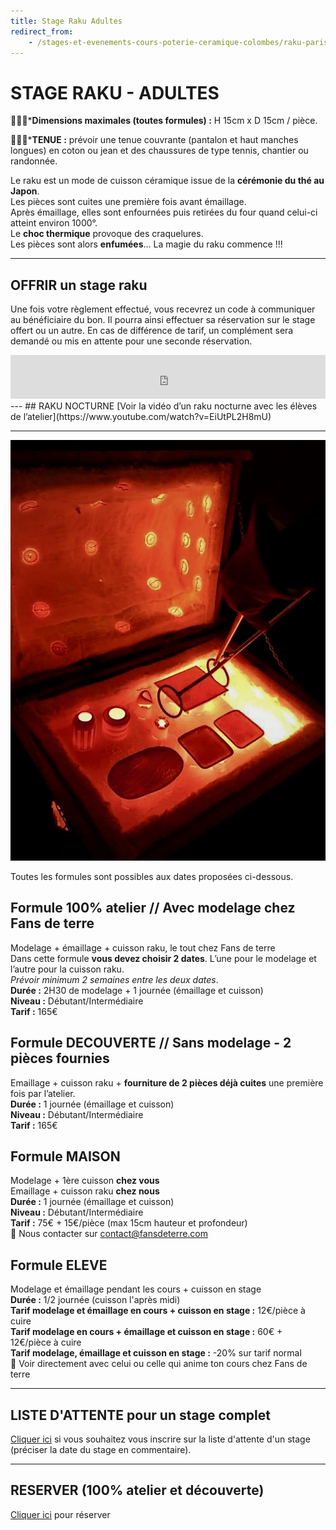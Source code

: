 ```yaml
---
title: Stage Raku Adultes
redirect_from:
    - /stages-et-evenements-cours-poterie-ceramique-colombes/raku-paris
---
```

# STAGE RAKU - ADULTES  


🌟🌟🌟***Dimensions maximales (toutes formules) :** H 15cm x D 15cm / pièce.  

🌟🌟🌟***TENUE :** prévoir une tenue couvrante (pantalon et haut manches longues) en coton ou jean et des chaussures de type tennis, chantier ou randonnée.    

Le raku est un mode de cuisson céramique issue de la **cérémonie du thé au Japon**.  
Les pièces sont cuites une première fois avant émaillage.  
Après émaillage, elles sont enfournées puis retirées du four quand celui-ci atteint environ 1000°.  
Le **choc thermique** provoque des craquelures.  
Les pièces sont alors **enfumées**…
La magie du raku commence !!!  

---

## OFFRIR un stage raku
Une fois votre règlement effectué, vous recevrez un code à communiquer au bénéficiaire du bon. Il pourra ainsi effectuer sa réservation sur le stage offert ou un autre. En cas de différence de tarif, un complément sera demandé ou mis en attente pour une seconde réservation.   

<iframe id="haWidget" allowtransparency="true" src="https://www.helloasso.com/associations/fans-de-terre/evenements/bon-cadeau-2023-2024/widget-bouton" style="width: 100%; height: 70px; border: none;"></iframe>
---
## RAKU NOCTURNE  
[Voir la vidéo d’un raku nocturne avec les élèves de l’atelier](https://www.youtube.com/watch?v=EiUtPL2H8mU)
  
---
<img src="/images/raku-stages-poterie-fansdeterre-ceramique-colombes-paris.jpeg" class="image-stage">  

Toutes les formules sont possibles aux dates proposées ci-dessous.  
  
## Formule 100% atelier // Avec modelage chez Fans de terre  
Modelage + émaillage + cuisson raku, le tout chez Fans de terre   
Dans cette formule **vous devez choisir 2 dates**. L’une pour le modelage et l’autre pour la cuisson raku.  
*Prévoir minimum 2 semaines entre les deux dates*.    
**Durée :** 2H30 de modelage + 1 journée (émaillage et cuisson)  
**Niveau :** Débutant/Intermédiaire  
**Tarif :** 165€  
 
 
## Formule DECOUVERTE // Sans modelage - 2 pièces fournies  
Emaillage + cuisson raku + **fourniture de 2 pièces déjà cuites** une première fois par l’atelier.  
**Durée :** 1 journée (émaillage et cuisson)  
**Niveau :** Débutant/Intermédiaire  
**Tarif :** 165€  


## Formule MAISON  
Modelage + 1ère cuisson **chez vous**  
Emaillage + cuisson raku **chez nous**    
**Durée :** 1 journée (émaillage et cuisson)  
**Niveau :** Débutant/Intermédiaire  
**Tarif :** 75€ + 15€/pièce (max 15cm hauteur et profondeur)  
🌟 Nous contacter sur contact@fansdeterre.com  


## Formule ELEVE     
Modelage et émaillage pendant les cours + cuisson en stage  
**Durée :** 1/2 journée (cuisson l'après midi)  
**Tarif modelage et émaillage en cours + cuisson en stage :** 12€/pièce à cuire  
**Tarif modelage en cours + émaillage et cuisson en stage :** 60€ + 12€/pièce à cuire  
**Tarif modelage, émaillage et cuisson en stage :** -20% sur tarif normal  
🌟 Voir directement avec celui ou celle qui anime ton cours chez Fans de terre  
  

---
## LISTE D'ATTENTE pour un stage complet  
[Cliquer ici](https://docs.google.com/forms/d/e/1FAIpQLScDnAGxa7UlusJ0sVcahW_FnYDXCc4BQsAE5W8vGXzb9_z4pg/viewform?entry.1318731939&entry.625861564&entry.1682638982&entry.1661862399&entry.635975601) si vous souhaitez vous inscrire sur la liste d'attente d'un stage (préciser la date du stage en commentaire).  
 
---
## RESERVER (100% atelier et découverte)       
[Cliquer ici](https://booking.wecandoo.com/artisans/b1a3527e-10f3-4fef-93a9-dc43a283be2a/workshops/ce669687-7471-4a77-9bb0-d1dfdcd31930/book) pour réserver   

